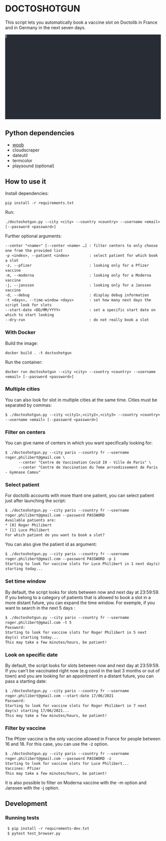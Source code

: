 # DOCTOSHOTGUN

This script lets you automatically book a vaccine slot on Doctolib in France and in Germany in
the next seven days. 


<p align="center">
  <img src="https://raw.githubusercontent.com/rbignon/doctoshotgun/da5f65a1e2ecc7b543376b1549c62004a454b90d/example.svg">
</p>

## Python dependencies

- [woob](https://woob.tech)
- cloudscraper
- dateutil
- termcolor
- playsound (optional)

## How to use it

Install dependencies:

```
pip install -r requirements.txt
```

Run:

```
./doctoshotgun.py --city <city> --country <country> --username <email> [--password <password>]
```

Further optional arguments:

```
--center "<name>" [--center <name> …] : filter centers to only choose one from the provided list
-p <index>, --patient <index>         : select patient for which book a slot
-z, --pfizer                          : looking only for a Pfizer vaccine
-m, --moderna                         : looking only for a Moderna vaccine
-j, --janssen                         : looking only for a Janssen vaccine
-d, --debug                           : display debug information
-t <days>, --time-window <days>       : set how many next days the script look for slots
--start-date <DD/MM/YYYY>             : set a specific start date on which to start looking
--dry-run                             : do not really book a slot
```

### With Docker

Build the image:

```
docker build . -t doctoshotgun
```

Run the container:

```
docker run doctoshotgun --city <city> --country <country> --username <email> [--password <password>]
```

### Multiple cities

You can also look for slot in multiple cities at the same time. Cities must be separated by commas:

```
$ ./doctoshotgun.py --city <city1>,<city2>,<city3> --country <country> --username <email> [--password <password>]
```

### Filter on centers

You can give name of centers in which you want specifically looking for:

```
$ ./doctoshotgun.py --city paris --country fr --username roger.philibert@gmail.com \
      --center "Centre de Vaccination Covid 19 - Ville de Paris" \
      --center "Centre de Vaccination du 7eme arrondissement de Paris - Gymnase Camou"
```

### Select patient

For doctolib accounts with more thant one patient, you can select patient just after launching the script:

```
$ ./doctoshotgun.py --city paris --country fr --username roger.philibert@gmail.com --password PASSWORD
Available patients are:
* [0] Roger Philibert
* [1] Luce Philibert
For which patient do you want to book a slot?
```

You can also give the patient id as argument:

```
$ ./doctoshotgun.py --city paris --country fr --username roger.philibert@gmail.com --password PASSWORD -p 1
Starting to look for vaccine slots for Luce Philibert in 1 next day(s) starting today...
```

### Set time window

By default, the script looks for slots between now and next day at 23:59:59. If you belong to a category of patients that is allowed to book a slot in a more distant future, you can expand the time window. For exemple, if you want to search in the next 5 days :

```
$ ./doctoshotgun.py --city paris --country fr --username roger.philibert@gmail.com -t 5
Password:
Starting to look for vaccine slots for Roger Philibert in 5 next day(s) starting today...
This may take a few minutes/hours, be patient!
```

### Look on specific date

By default, the script looks for slots between now and next day at 23:59:59. If you can't be vaccinated right now (e.g covid in the last 3 months or out of town) and you are looking for an appointment in a distant future, you can pass a starting date:

```
$ ./doctoshotgun.py --city paris --country fr --username roger.philibert@gmail.com --start-date 17/06/2021
Password:
Starting to look for vaccine slots for Roger Philibert in 7 next day(s) starting 17/06/2021...
This may take a few minutes/hours, be patient!
```

### Filter by vaccine

The Pfizer vaccine is the only vaccine allowed in France for people between 16 and 18. For this case, you can use the -z option.

```
$ ./doctoshotgun.py --city paris --country fr --username roger.philibert@gmail.com --password PASSWORD -z
Starting to look for vaccine slots for Luce Philibert...
Vaccines: Pfizer
This may take a few minutes/hours, be patient!
```

It is also possible to filter on Moderna vaccine with the -m option and Janssen with the -j option.

## Development

### Running tests

```
 $ pip install -r requirements-dev.txt
 $ pytest test_browser.py
```

